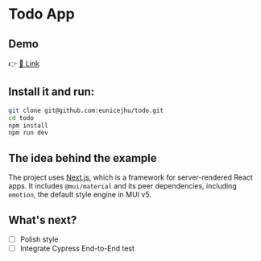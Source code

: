 # Todo App

## Demo

👉 [🔗 Link](https://demo-gamma-steel.vercel.app/)

## Install it and run:

```sh
git clone git@github.com:eunicejhu/todo.git
cd todo
npm install
npm run dev
```


## The idea behind the example

The project uses [Next.js](https://github.com/vercel/next.js), which is a framework for server-rendered React apps.
It includes `@mui/material` and its peer dependencies, including `emotion`, the default style engine in MUI v5.



## What's next?

- [ ] Polish style
- [ ] Integrate Cypress End-to-End test
